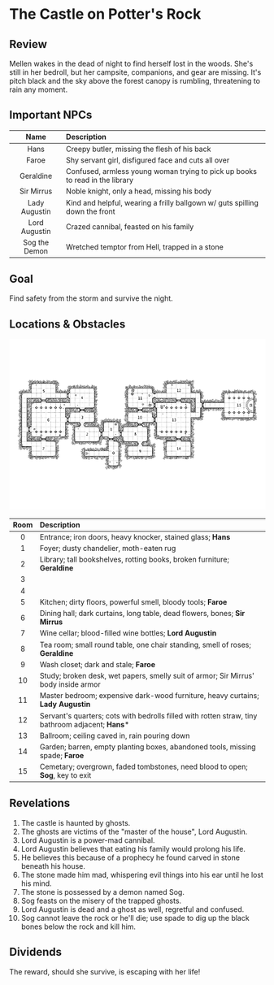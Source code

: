 # The Castle on Potter's Rock

## Review
Mellen wakes in the dead of night to find herself lost in the woods. She's still in her bedroll, but her campsite, companions, and gear are missing. It's pitch black and the sky above the forest canopy is rumbling, threatening to rain any moment.

## Important NPCs
| Name | Description |
|:---:|:--- |
| Hans | Creepy butler, missing the flesh of his back |
| Faroe | Shy servant girl, disfigured face and cuts all over |
| Geraldine | Confused, armless young woman trying to pick up books to read in the library |
| Sir Mirrus | Noble knight, only a head, missing his body |
| Lady Augustin | Kind and helpful, wearing a frilly ballgown w/ guts spilling down the front |
| Lord Augustin | Crazed cannibal, feasted on his family |
| Sog the Demon | Wretched temptor from Hell, trapped in a stone |

## Goal
Find safety from the storm and survive the night.

## Locations & Obstacles
![Gridded map of the castle on Potter's Rock, each room marked with a number.](castleOnPottersRock_new.png)

| Room | Description |
|:---:|:--- |
|  0 | Entrance; iron doors, heavy knocker, stained glass; **Hans** |
|  1 | Foyer; dusty chandelier, moth-eaten rug |
|  2 | Library; tall bookshelves, rotting books, broken furniture; **Geraldine** |
|  3 |  |
|  4 |  |
|  5 | Kitchen; dirty floors, powerful smell, bloody tools; **Faroe** |
|  6 | Dining hall; dark curtains, long table, dead flowers, bones; **Sir Mirrus** |
|  7 | Wine cellar; blood-filled wine bottles; **Lord Augustin** |
|  8 | Tea room; small round table, one chair standing, smell of roses; **Geraldine** |
|  9 | Wash closet; dark and stale; **Faroe** |
| 10 | Study; broken desk, wet papers, smelly suit of armor; Sir Mirrus' body inside armor |
| 11 | Master bedroom; expensive dark-wood furniture, heavy curtains; **Lady Augustin** |
| 12 | Servant's quarters; cots with bedrolls filled with rotten straw, tiny bathroom adjacent; **Hans*** |
| 13 | Ballroom; ceiling caved in, rain pouring down |
| 14 | Garden; barren, empty planting boxes, abandoned tools, missing spade; **Faroe** |
| 15 | Cemetary; overgrown, faded tombstones, need blood to open; **Sog**, key to exit |

## Revelations
1. The castle is haunted by ghosts.
2. The ghosts are victims of the "master of the house", Lord Augustin.
3. Lord Augustin is a power-mad cannibal.
4. Lord Augustin believes that eating his family would prolong his life.
5. He believes this because of a prophecy he found carved in stone beneath his house.
6. The stone made him mad, whispering evil things into his ear until he lost his mind.
7. The stone is possessed by a demon named Sog.
8. Sog feasts on the misery of the trapped ghosts.
9. Lord Augustin is dead and a ghost as well, regretful and confused.
10. Sog cannot leave the rock or he'll die; use spade to dig up the black bones below the rock and kill him.

## Dividends
The reward, should she survive, is escaping with her life!
